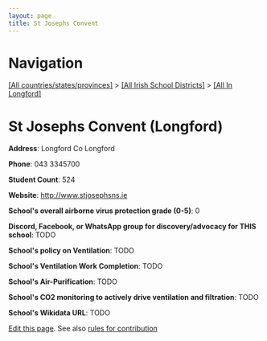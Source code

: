 ```yaml
---
layout: page
title: St Josephs Convent
---
```

# Navigation

[[All countries/states/provinces]](../../..) > [[All Irish School Districts]](../..) > [[All In Longford]](..)

# St Josephs Convent (Longford)

**Address**: Longford Co Longford

**Phone**: 043 3345700

**Student Count**: 524

**Website**: <http://www.stjosephsns.ie>

**School's overall airborne virus protection grade (0-5)**: 0

**Discord, Facebook, or WhatsApp group for discovery/advocacy for THIS school**: TODO

**School's policy on Ventilation**: TODO

**School's Ventilation Work Completion**: TODO

**School's Air-Purification**: TODO

**School's CO2 monitoring to actively drive ventilation and filtration**: TODO

**School's Wikidata URL**: TODO


[Edit this page](https://github.com/ventilate-schools/Ireland/edit/main/./Longford/St_Josephs_Convent.md). See also [rules for contribution](../../../contribution-rules/)
